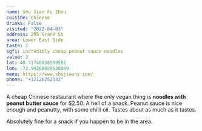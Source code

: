 ```yaml
---
name: Shu Jiao Fu Zhou
cuisine: Chinese
drinks: False
visited: "2022-04-03"
address: 295 Grand St
area: Lower East Side
taste: 1
sgfi: incredibly cheap peanut sauce noodles 
value: 3
lat: 40.71740828509591
lon: -73.99208629630809
menu: https://www.shujiaony.com/
phone: "+12126252532"
---
```


A cheap Chinese restaurant where the only vegan thing is **noodles with peanut butter sauce** for $2.50. A hell of a snack. Peanut sauce is nice enough and peanutty, with some chilli oil. Tastes about as much as it tastes. 

Absolutely fine for a snack if you happen to be in the area.
